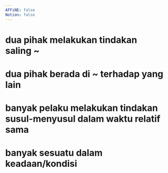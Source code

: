 ```yaml
---
AFFiNE: false
Notion: false
---
```


# dua pihak melakukan tindakan saling ~



# dua pihak berada di ~ terhadap yang lain



# banyak pelaku melakukan tindakan susul-menyusul dalam waktu relatif sama



# banyak sesuatu dalam keadaan/kondisi